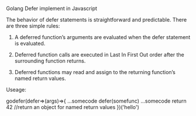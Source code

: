 Golang Defer implement in Javascript

The behavior of defer statements is straightforward and predictable. There are three simple rules:

1. A deferred function’s arguments are evaluated when the defer statement is evaluated.

2. Deferred function calls are executed in Last In First Out order after the surrounding function returns.

3. Deferred functions may read and assign to the returning function’s named return values.

Useage:

godefer(defer=>(args)=>{
	...somecode
	defer(somefunc)
	...somecode
	return 42 //return an object for named return values
})('hello')


